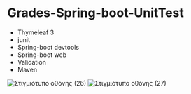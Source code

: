 # Grades-Spring-boot-UnitTest
- Thymeleaf 3
- junit
- Spring-boot devtools
- Spring-boot web
- Validation
- Maven

![Στιγμιότυπο οθόνης (26)](https://user-images.githubusercontent.com/116730698/230113410-7575e97a-c235-4592-ad2a-0b8dcd182eb4.png)
![Στιγμιότυπο οθόνης (27)](https://user-images.githubusercontent.com/116730698/230113437-19405feb-4a6e-4420-9565-3bc6845b9788.png)
